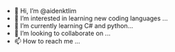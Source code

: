 - 👋 Hi, I’m @aidenktlim
- 👀 I’m interested in learning new coding languages ...
- 🌱 I’m currently learning C# and python...
- 💞️ I’m looking to collaborate on ...
- 📫 How to reach me ...

<!---
aidenktlim/aidenktlim is a ✨ special ✨ repository because its `README.md` (this file) appears on your GitHub profile.
You can click the Preview link to take a look at your changes.
--->
